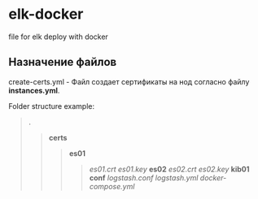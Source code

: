# elk-docker
file for elk deploy with docker

## Назначение файлов
create-certs.yml - Файл создает сертификаты на нод согласно файлу **instances.yml**.

Folder structure example:
>.
>>**certs**
>>>**es01**
>>>>*es01.crt*
>>>>*es01.key*
>>>**es02**
>>>>*es02.crt*
>>>>*es02.key*
>>>**kib01**
>>**conf**
>>>*logstash.conf*
>>>*logstash.yml*
>*docker-compose.yml*
